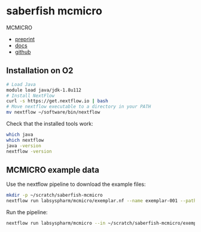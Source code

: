 # saberfish mcmicro

MCMICRO
- [preprint](https://www.biorxiv.org/content/10.1101/2021.03.15.435473v1.full.pdf+html)
- [docs](https://mcmicro.org/)
- [github](https://github.com/labsyspharm/mcmicro)

## Installation on O2

```sh
# Load Java
module load java/jdk-1.8u112
# Install NextFlow
curl -s https://get.nextflow.io | bash
# Move nextflow executable to a directory in your PATH
mv nextflow ~/software/bin/nextflow
```

Check that the installed tools work:

```sh
which java
which nextflow
java -version
nextflow -version
```

## MCMICRO example data

Use the nextflow pipeline to download the example files:

```sh
mkdir -p ~/scratch/saberfish-mcmicro
nextflow run labsyspharm/mcmicro/exemplar.nf --name exemplar-001 --path ~/scratch/saberfish-mcmicro
```

Run the pipeline:
```sh
nextflow run labsyspharm/mcmicro --in ~/scratch/saberfish-mcmicro/exemplar-001 -w ~/scratch/saberfish-mcmicro/work -c ~/scratch/saberfish-mcmicro/mk596.config -with-report "~/scratch/saberfish-mcmicro/reports/$USER-$(date -Is).html"
```


